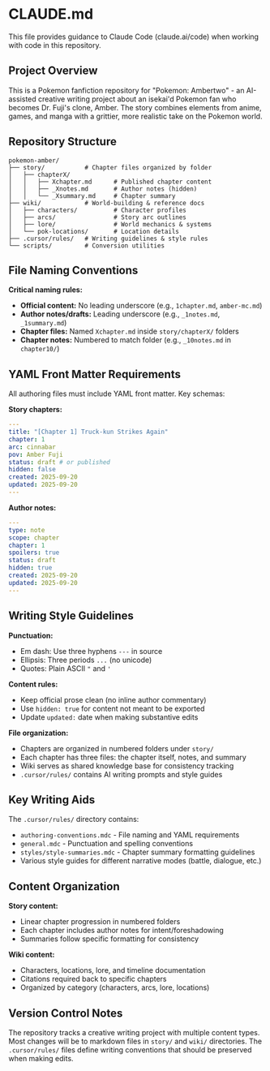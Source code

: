 # CLAUDE.md

This file provides guidance to Claude Code (claude.ai/code) when working with code in this repository.

## Project Overview

This is a Pokemon fanfiction repository for "Pokemon: Ambertwo" - an AI-assisted creative writing project about an isekai'd Pokemon fan who becomes Dr. Fuji's clone, Amber. The story combines elements from anime, games, and manga with a grittier, more realistic take on the Pokemon world.

## Repository Structure

```
pokemon-amber/
├── story/           # Chapter files organized by folder
│   ├── chapterX/
│   │   ├── Xchapter.md      # Published chapter content
│   │   ├── _Xnotes.md       # Author notes (hidden)
│   │   └── _Xsummary.md     # Chapter summary
├── wiki/            # World-building & reference docs
│   ├── characters/          # Character profiles
│   ├── arcs/                # Story arc outlines  
│   ├── lore/                # World mechanics & systems
│   └── pok-locations/       # Location details
├── .cursor/rules/   # Writing guidelines & style rules
└── scripts/         # Conversion utilities
```

## File Naming Conventions

**Critical naming rules:**
- **Official content:** No leading underscore (e.g., `1chapter.md`, `amber-mc.md`)
- **Author notes/drafts:** Leading underscore (e.g., `_1notes.md`, `_1summary.md`)
- **Chapter files:** Named `Xchapter.md` inside `story/chapterX/` folders
- **Chapter notes:** Numbered to match folder (e.g., `_10notes.md` in `chapter10/`)

## YAML Front Matter Requirements

All authoring files must include YAML front matter. Key schemas:

**Story chapters:**
```yaml
---
title: "[Chapter 1] Truck-kun Strikes Again"
chapter: 1
arc: cinnabar
pov: Amber Fuji
status: draft # or published
hidden: false
created: 2025-09-20
updated: 2025-09-20
---
```

**Author notes:**
```yaml
---
type: note
scope: chapter
chapter: 1
spoilers: true
status: draft
hidden: true
created: 2025-09-20
updated: 2025-09-20
---
```

## Writing Style Guidelines

**Punctuation:**
- Em dash: Use three hyphens `---` in source
- Ellipsis: Three periods `...` (no unicode)
- Quotes: Plain ASCII `"` and `'`

**Content rules:**
- Keep official prose clean (no inline author commentary)
- Use `hidden: true` for content not meant to be exported
- Update `updated:` date when making substantive edits

**File organization:**
- Chapters are organized in numbered folders under `story/`
- Each chapter has three files: the chapter itself, notes, and summary
- Wiki serves as shared knowledge base for consistency tracking
- `.cursor/rules/` contains AI writing prompts and style guides

## Key Writing Aids

The `.cursor/rules/` directory contains:
- `authoring-conventions.mdc` - File naming and YAML requirements
- `general.mdc` - Punctuation and spelling conventions  
- `styles/style-summaries.mdc` - Chapter summary formatting guidelines
- Various style guides for different narrative modes (battle, dialogue, etc.)

## Content Organization

**Story content:**
- Linear chapter progression in numbered folders
- Each chapter includes author notes for intent/foreshadowing
- Summaries follow specific formatting for consistency

**Wiki content:**
- Characters, locations, lore, and timeline documentation
- Citations required back to specific chapters
- Organized by category (characters, arcs, lore, locations)

## Version Control Notes

The repository tracks a creative writing project with multiple content types. Most changes will be to markdown files in `story/` and `wiki/` directories. The `.cursor/rules/` files define writing conventions that should be preserved when making edits.